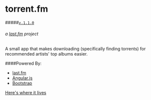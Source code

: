 torrent.fm 
==========
#####[`v.1.1.0`](https://github.com/himynameisdave/torrent.fm/releases/tag/v1.1.0)

###### a [last.fm](http://last.fm) project 



A small app that makes downloading (specifically finding torrents) for recommended artists' top albums easier. 

####Powered By:

- [last.fm](http://last.fm)
- [Angular.js](http://angularjs.org)
- [Bootstrap](http://getbootstrap.com)


[Here's where it lives](http://himynameisdave.github.io/torrent.fm)
